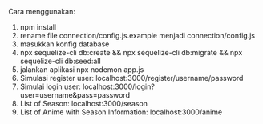 Cara menggunakan:
1. npm install
2. rename file connection/config.js.example menjadi connection/config.js
3. masukkan konfig database
4. npx sequelize-cli db:create && npx sequelize-cli db:migrate && npx sequelize-cli db:seed:all
5. jalankan aplikasi npx nodemon app.js
6. Simulasi register user: localhost:3000/register/username/password
7. Simulai login user: localhost:3000/login?user=username&pass=password
8. List of Season: localhost:3000/season
9. List of Anime with Season Information: localhost:3000/anime 